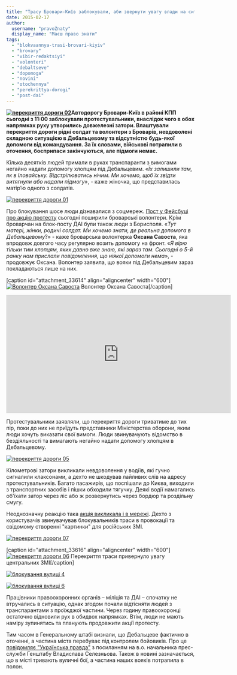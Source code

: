 ```yaml
---
title: "Трасу Бровари-Київ заблокували, аби звернути увагу влади на ситуацію під Дебальцевим"
date: 2015-02-17
author: 
  username: "pravoZnaty"
  display_name: "Маєш право знати"
tags: 
  - "blokvaannya-trasi-brovari-kiyiv"
  - "brovary"
  - "vibir-redaktsiyi"
  - "volonteri"
  - "debaltseve"
  - "dopomoga"
  - "novini"
  - "otochennya"
  - "perekrittya-dorogi"
  - "post-dai"
---
```


**[![перекриття дороги 02](https://mpz.brovary.org/wp-content/uploads/2015/02/perekrittya-dorogi-02.jpg)](https://mpz.brovary.org/wp-content/uploads/2015/02/perekrittya-dorogi-02.jpg)Автодорогу Бровари-Київ в районі КПП сьогодні з 11:00 заблокували протестувальники, внаслідок чого в обох напрямках руху утворились довжелезні затори. Влаштували перекриття дороги рідні солдат та волонтери з Броварів, невдоволені складною ситуацією в Дебальцевому та відсутністю будь-якої допомоги від командування. За їх словами, військові потрапили в оточення, боєприпаси закінчуються, але підмоги немає.** 

Кілька десятків людей тримали в руках транспаранти з вимогами негайно надати допомогу хлопцям під Дебальцевим. «_Їх залишили там, як в Іловайську. Відстрілюватись нічим. Ми хочемо, щоб їх звідти витягнули або надали підмогу_», - каже жіночка, що представилась матір’ю одного з солдатів.

[![перекриття дороги 01](https://mpz.brovary.org/wp-content/uploads/2015/02/perekrittya-dorogi-01.jpg)](https://mpz.brovary.org/wp-content/uploads/2015/02/perekrittya-dorogi-01.jpg)

Про блокування шосе люди дізнавалися з соцмереж. [Пост у Фейсбуці про акцію протесту](https://www.facebook.com/groups/brovary/permalink/988270781202888/) сьогодні поширили броварські волонтери. Крім броварчан на блок-посту ДАІ були також люди з Борисполя. «_Тут матері, жінки, родичі солдат. Ми хочемо знати, де реальна допомога в Дебальцевому_?» - каже броварська волонтерка **Оксана Савоста**, яка впродовж довгого часу регулярно возить допомогу на фронт. «_Я вірю тільки тим хлопцям, яких давно вже знаю, які зараз там. Сьогодні о 5-й ранку нам прислали повідомлення, що ніякої допомоги нема_», - продовжує Оксана. Волонтер заявила, що вояки під Дебальцевим зараз покладаються лише на них.

\[caption id="attachment\_33614" align="aligncenter" width="600"\][![Волонтер Оксана Савоста](https://mpz.brovary.org/wp-content/uploads/2015/02/perekrittya-dorogi-04.jpg)](https://mpz.brovary.org/wp-content/uploads/2015/02/perekrittya-dorogi-04.jpg) Волонтер Оксана Савоста\[/caption\]

<iframe src="https://www.youtube.com/embed/Z2G7Qx5mgpY" width="600" height="315" frameborder="0" allowfullscreen="allowfullscreen"></iframe>

Протестувальники заявляли, що перекриття дороги триватиме до тих пір, поки до них не приїдуть представники Міністерства оборони, яким люди хочуть виказати свої вимоги. Люди звинувачують відомство в бездіяльності та вимагають негайно надати допомогу хлопцям в Дебальцевому.

[![перекриття дороги 05](https://mpz.brovary.org/wp-content/uploads/2015/02/perekrittya-dorogi-05.jpg)](https://mpz.brovary.org/wp-content/uploads/2015/02/perekrittya-dorogi-05.jpg)

Кілометрові затори викликали невдоволення у водіїв, які гучно сигналили клаксонами, а дехто не шкодував лайливих слів на адресу протестувальників. Багато пасажирів, що поспішали до Києва, виходили з транспортних засобів і пішки обходили тягучку. Деякі водії намагались об’їхати затор через ліс або ж розвернутись через бордюр та роздільну смугу.

Неоднозначну реакцію така [акція викликала і в мережі](https://www.facebook.com/groups/brovary/permalink/988270781202888/). Дехто з користувачів звинувачував блокувальників траси в провокації та свідомому створенні "картинки" для російських ЗМІ.

[![перекриття дороги 07](https://mpz.brovary.org/wp-content/uploads/2015/02/perekrittya-dorogi-07.jpg)](https://mpz.brovary.org/wp-content/uploads/2015/02/perekrittya-dorogi-07.jpg)

\[caption id="attachment\_33616" align="aligncenter" width="600"\][![перекриття дороги 06](https://mpz.brovary.org/wp-content/uploads/2015/02/perekrittya-dorogi-06.jpg)](https://mpz.brovary.org/wp-content/uploads/2015/02/perekrittya-dorogi-06.jpg) Перекриття траси привернуло увагу центральних ЗМІ\[/caption\]

[![блокування вулиці 4](https://mpz.brovary.org/wp-content/uploads/2015/02/blokuvannya-vulitsi-4.jpg)](https://mpz.brovary.org/wp-content/uploads/2015/02/blokuvannya-vulitsi-4.jpg)

[![блокування вулиці 6](https://mpz.brovary.org/wp-content/uploads/2015/02/blokuvannya-vulitsi-6.jpg)](https://mpz.brovary.org/wp-content/uploads/2015/02/blokuvannya-vulitsi-6.jpg)

Працівники правоохоронних органів – міліція та ДАІ – спочатку не втручались в ситуацію, однак згодом почали відтісняти людей з транспарантами з проїжджої частини. Через годину правоохоронці остаточно відновили рух в обидвох напрямках. Втім, люди не мають наміру зупинятись та планують продовжити акції протесту.

Тим часом в Генеральному штабі визнали, що Дебальцеве фактично в оточенні, а частина міста перебуває під контролем бойовиків. Про це [повідомляє "Українська правда"](http://www.pravda.com.ua/news/2015/02/17/7058882/) з посиланням на в.о. начальника прес-служби Генштабу Владислава Селезньова. Також в новині зазначається, що в місті тривають вуличні бої, а частина наших вояків потрапила в полон.
